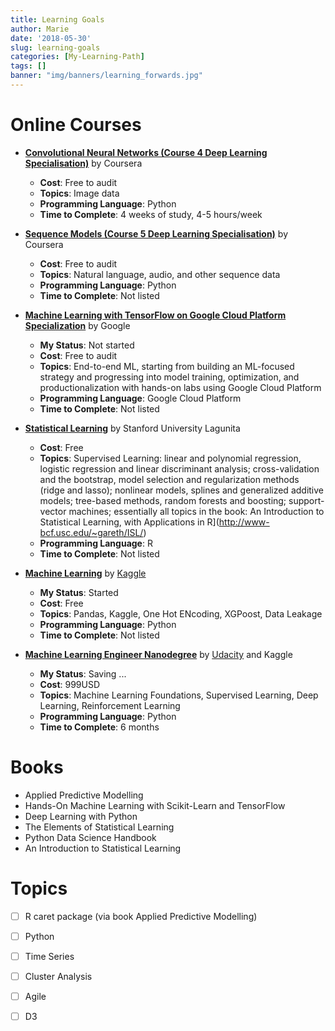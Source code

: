 ```yaml
---
title: Learning Goals
author: Marie
date: '2018-05-30'
slug: learning-goals
categories: [My-Learning-Path]
tags: []
banner: "img/banners/learning_forwards.jpg"
---
```






# Online Courses

* **[Convolutional Neural Networks (Course 4 Deep Learning Specialisation)](https://www.coursera.org/learn/convolutional-neural-networks)** by Coursera
    + **Cost**: Free to audit
    + **Topics**: Image data
    + **Programming Language**: Python
    + **Time to Complete**: 4 weeks of study, 4-5 hours/week            

* **[Sequence Models (Course 5 Deep Learning Specialisation)](https://www.coursera.org/learn/nlp-sequence-models)** by Coursera
    + **Cost**: Free to audit
    + **Topics**: Natural language, audio, and other sequence data
    + **Programming Language**: Python
    + **Time to Complete**: Not listed  
    
    
* **[Machine Learning with TensorFlow on Google Cloud Platform Specialization](https://www.coursera.org/specializations/machine-learning-tensorflow-gcp)** by Google 
    + **My Status**: Not started
    + **Cost**: Free to audit
    + **Topics**: End-to-end ML, starting from building an ML-focused strategy and progressing into model training, optimization, and productionalization with hands-on labs using Google Cloud Platform
    + **Programming Language**: Google Cloud Platform
    + **Time to Complete**: Not listed

* **[Statistical Learning](https://lagunita.stanford.edu/courses/HumanitiesSciences/StatLearning/Winter2016/about)** by Stanford University Lagunita 
    + **Cost**: Free
    + **Topics**: Supervised Learning: linear and polynomial regression, logistic regression and linear discriminant analysis; cross-validation and the bootstrap, model selection and regularization methods (ridge and lasso); nonlinear models, splines and generalized additive models; tree-based methods, random forests and boosting; support-vector machines; essentially all topics in the book: An Introduction to Statistical Learning, with Applications in R](http://www-bcf.usc.edu/~gareth/ISL/)
    + **Programming Language**: R
    + **Time to Complete**: Not listed    
    
* **[Machine Learning](https://www.kaggle.com/learn/machine-learning)** by [Kaggle](https://www.kaggle.com) 
    + **My Status**: Started
    + **Cost**: Free
    + **Topics**: Pandas, Kaggle, One Hot ENcoding, XGPoost, Data Leakage
    + **Programming Language**: Python
    + **Time to Complete**: Not listed
    
* **[Machine Learning Engineer Nanodegree](https://www.kaggle.com/learn/machine-learning)** by [Udacity](https://www.udacity.com/course/machine-learning-engineer-nanodegree) and Kaggle 
    + **My Status**: Saving ...
    + **Cost**: 999USD
    + **Topics**: Machine Learning Foundations, Supervised Learning, Deep Learning, Reinforcement Learning
    + **Programming Language**: Python
    + **Time to Complete**: 6 months

# Books

- Applied Predictive Modelling
- Hands-On Machine Learning with Scikit-Learn and TensorFlow
- Deep Learning with Python
- The Elements of Statistical Learning
- Python Data Science Handbook
- An Introduction to Statistical Learning

<!-- to include: 
Courses:
Machine Learning (Columbia, Edx)
Learning from Data (EdX)

Books:
Fundamentals of Machine Learning notes, 
Principles of Data Mining, Mannila (have)
Pattern Recognition and Machine Learning, Bishop  (have)
All of Statistics: A concise Course in Statistical Inference, Wasserman (have)

Deep learning with R, Manning.
Classification and Regression Trees, Breiman, Friedman, Olshen, Stone
Pattern Recognition and Neural Networks, Ripley

Methods:
clustering example
R + SQL -->

# Topics

- [ ] R caret package (via book Applied Predictive Modelling)
- [ ] Python
- [ ] Time Series
- [ ] Cluster Analysis
- [ ] Agile
- [ ] D3

